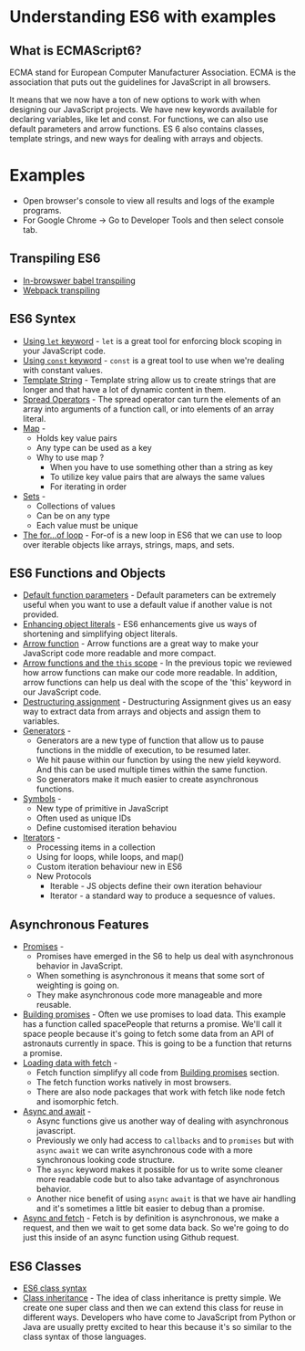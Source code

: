 # Understanding ES6 with examples

## What is ECMAScript6?

ECMA stand for European Computer Manufacturer Association. ECMA is the association that puts out the guidelines for JavaScript in all browsers.

It means that we now have a ton of new options to work with when designing our JavaScript projects. We have new keywords available for declaring variables, like let and const. For functions, we can also use default parameters and arrow functions. ES 6 also contains classes, template strings, and new ways for dealing with arrays and objects.

# Examples

- Open browser's console to view all results and logs of the example programs.
- For Google Chrome -> Go to Developer Tools and then select console tab.

## Transpiling ES6

- [In-browswer babel transpiling](./babel-transpiling/index.html)
- [Webpack transpiling](./webpack-transpiling)

## ES6 Syntex

- [Using `let` keyword](./using-let-keyword/index.html) - `let` is a great tool for enforcing block scoping in your JavaScript code.
- [Using `const` keyword](./using-const-keyword/index.html) - `const` is a great tool to use when we're dealing with constant values.
- [Template String](./template-string/index.html) - Template string allow us to create strings that are longer and that have a lot of dynamic content in them.
- [Spread Operators](./spread-operator/index.html) - The spread operator can turn the elements of an array into arguments of a function call, or into elements of an array literal.
- [Map](./map/index.html) -
  - Holds key value pairs
  - Any type can be used as a key
  - Why to use map ?
    - When you have to use something other than a string as key
    - To utilize key value pairs that are always the same values
    - For iterating in order
- [Sets](sets/index.html) -
  - Collections of values
  - Can be on any type
  - Each value must be unique
- [The for...of loop](for...of-loop/index.html) - For-of is a new loop in ES6 that we can use to loop over iterable objects like arrays, strings, maps, and sets.

## ES6 Functions and Objects

- [Default function parameters](deafult-function-parameters/index.html) - Default parameters can be extremely useful when you want to use a default value if another value is not provided.
- [Enhancing object literals](enhanced-object-iterals/index.html) - ES6 enhancements give us ways of shortening and simplifying object literals.
- [Arrow function](arrow-function/index.html) - Arrow functions are a great way to make your JavaScript code more readable and more compact.
- [Arrow functions and the `this` scope](arrow-functions-and-the-this-scope/index.html) - In the previous topic we reviewed how arrow functions can make our code more readable. In addition, arrow functions can help us deal with the scope of the 'this' keyword in our JavaScript code.
- [Destructuring assignment](destructuring-assignment/index.html) - Destructuring Assignment gives us an easy way to extract data from arrays and objects and assign them to variables.
- [Generators](generators/index.html) -
  - Generators are a new type of function that allow us to pause functions in the middle of execution, to be resumed later.
  - We hit pause within our function by using the new yield keyword. And this can be used multiple times within the same function.
  - So generators make it much easier to create asynchronous functions.
- [Symbols](symbols/index.html) -
  - New type of primitive in JavaScript
  - Often used as unique IDs
  - Define customised iteration behaviou
- [Iterators](iterators/index.html) -
  - Processing items in a collection
  - Using for loops, while loops, and map()
  - Custom iteration behaviour new in ES6
  - New Protocols
    - Iterable - JS objects define their own iteration behaviour
    - Iterator - a standard way to produce a sequesnce of values.

## Asynchronous Features

- [Promises](promises/index.html) -
  - Promises have emerged in the S6 to help us deal with asynchronous behavior in JavaScript.
  - When something is asynchronous it means that some sort of weighting is going on.
  - They make asynchronous code more manageable and more reusable.
- [Building promises](building-promises/index.html) - Often we use promises to load data. This example has a function called spacePeople that returns a promise. We'll call it space people because it's going to fetch some data from an API of astronauts currently in space. This is going to be a function that returns a promise.
- [Loading data with fetch](loading-data-with-fetch/index.html) -
  - Fetch function simplifyy all code from [Building promises](building-promises/index.html) section.
  - The fetch function works natively in most browsers.
  - There are also node packages that work with fetch like node fetch and isomorphic fetch.
- [Async and await](async-and-await/index.html) -
  - Async functions give us another way of dealing with asynchronous javascript.
  - Previously we only had access to `callbacks` and to `promises` but with `async` `await` we can write asynchronous code with a more synchronous looking code structure.
  - The `async` keyword makes it possible for us to write some cleaner more readable code but to also take advantage of asynchronous behavior.
  - Another nice benefit of using `async` `await` is that we have air handling and it's sometimes a little bit easier to debug than a promise.
- [Async and fetch](async-and-fetch/index.html) - Fetch is by definition is asynchronous, we make a request, and then we wait to get some data back. So we're going to do just this inside of an async function using Github request.

## ES6 Classes

- [ES6 class syntax](es6-class-syntax/index.html)
- [Class inheritance](class-inheritance/index.html) - The idea of class inheritance is pretty simple. We create one super class and then we can extend this class for reuse in different ways. Developers who have come to JavaScript from Python or Java are usually pretty excited to hear this because it's so similar to the class syntax of those languages.

